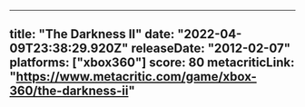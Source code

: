 
---
title: "The Darkness II"
date: "2022-04-09T23:38:29.920Z"
releaseDate: "2012-02-07"
platforms: ["xbox360"]
score: 80
metacriticLink: "https://www.metacritic.com/game/xbox-360/the-darkness-ii"
---
